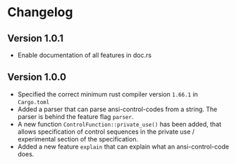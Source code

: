 # Changelog

## Version 1.0.1

- Enable documentation of all features in doc.rs

## Version 1.0.0

- Specified the correct minimum rust compiler version `1.66.1` in `Cargo.toml`
- Added a parser that can parse ansi-control-codes from a string. The parser is behind the feature flag `parser`.
- A new function `ControlFunction::private_use()` has been added, that allows specification of control sequences
  in the private use / experimental section of the specification.
- Added a new feature `explain` that can explain what an ansi-control-code does.
